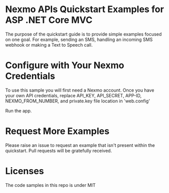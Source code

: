 # Nexmo APIs Quickstart Examples for ASP .NET Core MVC
The purpose of the quickstart guide is to provide simple examples focused on one goal. For example, sending an SMS, handling an incoming SMS webhook or making a Text to Speech call.

# Configure with Your Nexmo Credentials 
To use this sample you will first need a Nexmo account. Once you have your own API credentials, replace API_KEY, API_SECRET, APP-ID, NEXMO_FROM_NUMBER, and private.key file location in 'web.config'

Run the app.

# Request More Examples
Please raise an issue to request an example that isn't present within the quickstart. Pull requests will be gratefully received.

# Licenses
The code samples in this repo is under MIT
